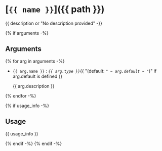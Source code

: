 # [`{{ name }}`]({{ path }})

{{ description or "No description provided" -}}

{% if arguments -%}

## Arguments

{% for arg in arguments -%}

* `{{ arg.name }}` : *`{{ arg.type }}`*{{ "(default: *`" ~ arg.default ~ "`*)" if arg.default is defined }}

    {{ arg.description }}

{% endfor -%}

{% if usage_info -%}

## Usage

{{ usage_info }}

{% endif -%}
{% endif -%}
